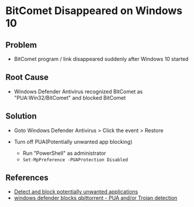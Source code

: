 # BitComet Disappeared on Windows 10

## Problem
* BitComet program / link disappeared suddenly after Windows 10 started

## Root Cause
* Windows Defender Antivirus recognized BitComet as "PUA:Win32/BitComet" and blocked BitComet

## Solution
* Goto Windows Defender Antivirus > Click the event > Restore
* Turn off PUA(Potentially unwanted app blocking)

  * Run "PowerShell" as administrator
  * `Set-MpPreference -PUAProtection Disabled`

## References
* [Detect and block potentially unwanted applications](https://docs.microsoft.com/en-us/microsoft-365/security/defender-endpoint/detect-block-potentially-unwanted-apps-microsoft-defender-antivirus?view=o365-worldwide)
* [windows defender blocks qbittorrent - PUA and/or Trojan detection](https://github.com/qbittorrent/qBittorrent/issues/14489)
